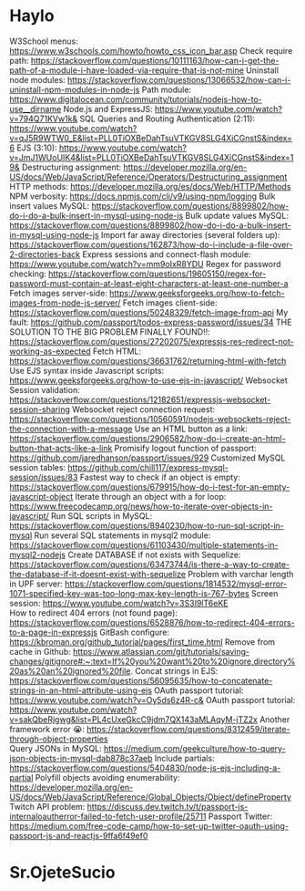 # Haylo

W3School menus: https://www.w3schools.com/howto/howto_css_icon_bar.asp 
Check require path: https://stackoverflow.com/questions/10111163/how-can-i-get-the-path-of-a-module-i-have-loaded-via-require-that-is-not-mine 
Uninstall node modules: https://stackoverflow.com/questions/13066532/how-can-i-uninstall-npm-modules-in-node-js
Path module: https://www.digitalocean.com/community/tutorials/nodejs-how-to-use__dirname 
Node.js and ExpressJS: https://www.youtube.com/watch?v=794Q71KVw1k& 
SQL Queries and Routing Authentication (2:11): https://www.youtube.com/watch?v=qJ5R9WTW0_E&list=PLL0TiOXBeDahTsuVTKGV8SLG4XiCGnstS&index=6 
EJS (3:10): https://www.youtube.com/watch?v=JmJ1WUoUIK4&list=PLL0TiOXBeDahTsuVTKGV8SLG4XiCGnstS&index=19& 
Destructuring assignment: https://developer.mozilla.org/en-US/docs/Web/JavaScript/Reference/Operators/Destructuring_assignment
HTTP methods: https://developer.mozilla.org/es/docs/Web/HTTP/Methods 
NPM verbosity: https://docs.npmjs.com/cli/v9/using-npm/logging 
Bulk insert values MySQL: https://stackoverflow.com/questions/8899802/how-do-i-do-a-bulk-insert-in-mysql-using-node-js 
Bulk update values MySQL: https://stackoverflow.com/questions/8899802/how-do-i-do-a-bulk-insert-in-mysql-using-node-js 
Import far away directories (several folders up): https://stackoverflow.com/questions/162873/how-do-i-include-a-file-over-2-directories-back 
Express sessions and connect-flash module: https://www.youtube.com/watch?v=mm9oIxR8YDU 
Regex for password checking: https://stackoverflow.com/questions/19605150/regex-for-password-must-contain-at-least-eight-characters-at-least-one-number-a 
Fetch images server-side: https://www.geeksforgeeks.org/how-to-fetch-images-from-node-js-server/ 
Fetch images client-side: https://stackoverflow.com/questions/50248329/fetch-image-from-api 
My fault: https://github.com/passport/todos-express-password/issues/34 
THE SOLUTION TO THE BIG PROBLEM FINALLY FOUND!!: https://stackoverflow.com/questions/27202075/expressjs-res-redirect-not-working-as-expected
Fetch HTML: https://stackoverflow.com/questions/36631762/returning-html-with-fetch 
Use EJS syntax inside Javascript scripts: https://www.geeksforgeeks.org/how-to-use-ejs-in-javascript/ 
Websocket Session validation: https://stackoverflow.com/questions/12182651/expressjs-websocket-session-sharing 
Websocket reject connection request: https://stackoverflow.com/questions/10560591/nodejs-websockets-reject-the-connection-with-a-message
Use an HTML button as a link: https://stackoverflow.com/questions/2906582/how-do-i-create-an-html-button-that-acts-like-a-link 
Promisify logout function of passport: https://github.com/jaredhanson/passport/issues/929
Customized MySQL session tables: https://github.com/chill117/express-mysql-session/issues/83
Fastest way to check if an object is empty: https://stackoverflow.com/questions/679915/how-do-i-test-for-an-empty-javascript-object 
Iterate through an object with a for loop: https://www.freecodecamp.org/news/how-to-iterate-over-objects-in-javascript/
Run SQL scripts in MySQL: https://stackoverflow.com/questions/8940230/how-to-run-sql-script-in-mysql 
Run several SQL statements in mysql2 module: https://stackoverflow.com/questions/61103430/multiple-statements-in-mysql2-nodejs 
Create DATABASE if not exists with Sequelize: https://stackoverflow.com/questions/63473744/is-there-a-way-to-create-the-database-if-it-doesnt-exist-with-sequelize 
Problem with varchar length in UPF server: https://stackoverflow.com/questions/1814532/mysql-error-1071-specified-key-was-too-long-max-key-length-is-767-bytes 
Screen session: https://www.youtube.com/watch?v=3S3I9lT6eKE  
How to redirect 404 errors (not found page): https://stackoverflow.com/questions/6528876/how-to-redirect-404-errors-to-a-page-in-expressjs 
GitBash configure: https://kbroman.org/github_tutorial/pages/first_time.html 
Remove from cache in Github: https://www.atlassian.com/git/tutorials/saving-changes/gitignore#:~:text=If%20you%20want%20to%20ignore,directory%20as%20an%20ignored%20file. 
Concat strings in EJS: https://stackoverflow.com/questions/56095635/how-to-concatenate-strings-in-an-html-attribute-using-ejs 
OAuth passport tutorial: https://www.youtube.com/watch?v=Oy5ds6z4R-c&
OAuth passport tutorial: https://www.youtube.com/watch?v=sakQbeRjgwg&list=PL4cUxeGkcC9jdm7QX143aMLAqyM-jTZ2x 
Another framework error 😭: https://stackoverflow.com/questions/8312459/iterate-through-object-properties   
Query JSONs in MySQL: https://medium.com/geekculture/how-to-query-json-objects-in-mysql-dab878c37aeb 
Include partials: https://stackoverflow.com/questions/5404830/node-js-ejs-including-a-partial 
Polyfill objects avoiding enumerability: https://developer.mozilla.org/en-US/docs/Web/JavaScript/Reference/Global_Objects/Object/defineProperty 
Twitch API problem: https://discuss.dev.twitch.tv/t/passport-js-internaloautherror-failed-to-fetch-user-profile/25711 
Passport Twitter: https://medium.com/free-code-camp/how-to-set-up-twitter-oauth-using-passport-js-and-reactjs-9ffa6f49ef0 

# Sr.OjeteSucio